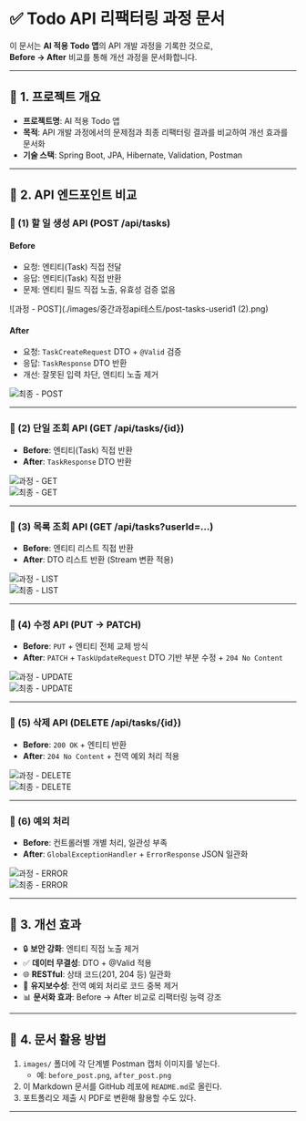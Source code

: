 # ✅ Todo API 리팩터링 과정 문서

이 문서는 **AI 적용 Todo 앱**의 API 개발 과정을 기록한 것으로,  
**Before → After** 비교를 통해 개선 과정을 문서화합니다.

---

## 📌 1. 프로젝트 개요
- **프로젝트명**: AI 적용 Todo 앱  
- **목적**: API 개발 과정에서의 문제점과 최종 리팩터링 결과를 비교하여 개선 효과를 문서화  
- **기술 스택**: Spring Boot, JPA, Hibernate, Validation, Postman  

---

## 📌 2. API 엔드포인트 비교

### 🔹 (1) 할 일 생성 API (POST /api/tasks)

#### Before
- 요청: 엔티티(Task) 직접 전달  
- 응답: 엔티티(Task) 직접 반환  
- 문제: 엔티티 필드 직접 노출, 유효성 검증 없음  

![과정 - POST](./images/중간과정api테스트/post-tasks-userid1 (2).png)

#### After
- 요청: `TaskCreateRequest` DTO + `@Valid` 검증  
- 응답: `TaskResponse` DTO 반환  
- 개선: 잘못된 입력 차단, 엔티티 노출 제거  

![최종 - POST](./images/최종api테스트/after_post.png)

---

### 🔹 (2) 단일 조회 API (GET /api/tasks/{id})

- **Before**: 엔티티(Task) 직접 반환  
- **After**: `TaskResponse` DTO 반환  

![과정 - GET](images/before_get.png)  
![최종 - GET](images/after_get.png)

---

### 🔹 (3) 목록 조회 API (GET /api/tasks?userId=...)

- **Before**: 엔티티 리스트 직접 반환  
- **After**: DTO 리스트 반환 (Stream 변환 적용)  

![과정 - LIST](images/before_list.png)  
![최종 - LIST](images/after_list.png)

---

### 🔹 (4) 수정 API (PUT → PATCH)

- **Before**: `PUT` + 엔티티 전체 교체 방식  
- **After**: `PATCH` + `TaskUpdateRequest` DTO 기반 부분 수정 + `204 No Content`  

![과정 - UPDATE](images/before_update.png)  
![최종 - UPDATE](images/after_update.png)

---

### 🔹 (5) 삭제 API (DELETE /api/tasks/{id})

- **Before**: `200 OK` + 엔티티 반환  
- **After**: `204 No Content` + 전역 예외 처리 적용  

![과정 - DELETE](images/before_delete.png)  
![최종 - DELETE](images/after_delete.png)

---

### 🔹 (6) 예외 처리

- **Before**: 컨트롤러별 개별 처리, 일관성 부족  
- **After**: `GlobalExceptionHandler` + `ErrorResponse` JSON 일관화  

![과정 - ERROR](images/before_error.png)  
![최종 - ERROR](images/after_error.png)

---

## 📌 3. 개선 효과

- 🔒 **보안 강화**: 엔티티 직접 노출 제거  
- ✅ **데이터 무결성**: DTO + @Valid 적용  
- 🌐 **RESTful**: 상태 코드(201, 204 등) 일관화  
- 🔧 **유지보수성**: 전역 예외 처리로 코드 중복 제거  
- 📊 **문서화 효과**: Before → After 비교로 리팩터링 능력 강조  

---

## 📌 4. 문서 활용 방법

1. `images/` 폴더에 각 단계별 Postman 캡처 이미지를 넣는다.  
   - 예: `before_post.png`, `after_post.png`  
2. 이 Markdown 문서를 GitHub 레포에 `README.md`로 올린다.  
3. 포트폴리오 제출 시 PDF로 변환해 활용할 수도 있다.  

---
